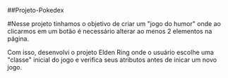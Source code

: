##Projeto-Pokedex

#Nesse projeto tinhamos o objetivo de criar um "jogo do humor" onde ao clicarmos em um botão é necessário alterar ao menos 2 elementos na página.

Com isso, desenvolvi o projeto Elden Ring onde o usuário escolhe uma "classe" inicial do jogo e verifica seus atributos antes de inicar um novo jogo.
